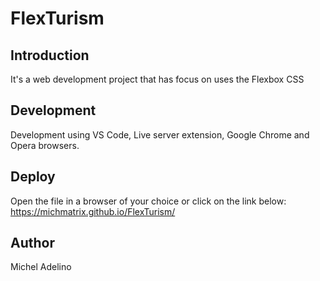 # FlexTurism


## Introduction

It's a web development project that has focus on uses the Flexbox CSS

## Development

Development using VS Code, Live server extension, Google Chrome and Opera browsers.

## Deploy

Open the file in a browser of your choice or click on the link below:
https://michmatrix.github.io/FlexTurism/

## Author

Michel Adelino